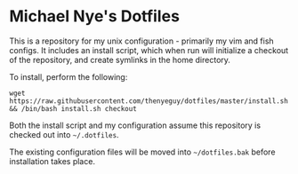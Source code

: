 Michael Nye's Dotfiles
======================

This is a repository for my unix configuration - primarily my vim and fish
configs. It includes an install script, which when run will initialize a
checkout of the repository, and create symlinks in the home directory.

To install, perform the following:

    wget https://raw.githubusercontent.com/thenyeguy/dotfiles/master/install.sh && /bin/bash install.sh checkout

Both the install script and my configuration assume this repository is checked
out into `~/.dotfiles`.

The existing configuration files will be moved into `~/dotfiles.bak` before
installation takes place.
